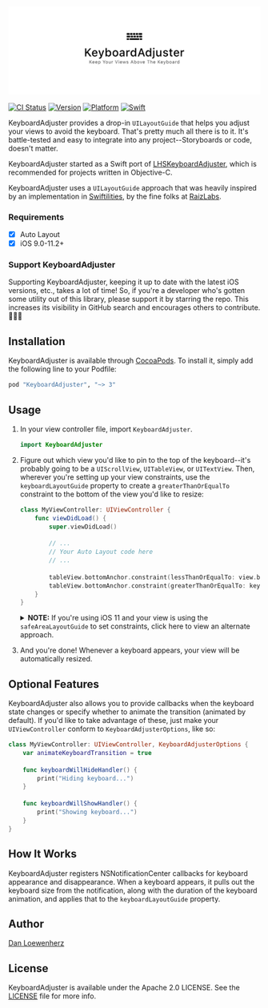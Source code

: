 <!--
Copyright 2012-2018 Lionheart Software LLC

Licensed under the Apache License, Version 2.0 (the "License");
you may not use this file except in compliance with the License.
You may obtain a copy of the License at

   http://www.apache.org/licenses/LICENSE-2.0

Unless required by applicable law or agreed to in writing, software
distributed under the License is distributed on an "AS IS" BASIS,
WITHOUT WARRANTIES OR CONDITIONS OF ANY KIND, either express or implied.
See the License for the specific language governing permissions and
limitations under the License.
-->

![](meta/repo-banner.png)

[![CI Status][ci-badge]][travis-repo-url]
[![Version][version-badge]][cocoapods-repo-url]
[![Platform][platform-badge]][cocoapods-repo-url]
[![Swift][swift-badge]][swift-url]

KeyboardAdjuster provides a drop-in `UILayoutGuide` that helps you adjust your views to avoid the keyboard. That's pretty much all there is to it. It's battle-tested and easy to integrate into any project--Storyboards or code, doesn't matter.

KeyboardAdjuster started as a Swift port of [LHSKeyboardAdjuster](https://github.com/lionheart/LHSKeyboardAdjusting), which is recommended for projects written in Objective-C.

KeyboardAdjuster uses a `UILayoutGuide` approach that was heavily inspired by an implementation in [Swiftilities](https://github.com/Raizlabs/Swiftilities/tree/develop/Pod/Classes/Keyboard), by the fine folks at [RaizLabs](http://raizlabs.com).

### Requirements

* [x] Auto Layout
* [x] iOS 9.0-11.2+

### Support KeyboardAdjuster

Supporting KeyboardAdjuster, keeping it up to date with the latest iOS versions, etc., takes a lot of time! So, if you're a developer who's gotten some utility out of this library, please support it by starring the repo. This increases its visibility in GitHub search and encourages others to contribute. 🙏🏻🍻

## Installation

KeyboardAdjuster is available through [CocoaPods][cocoapods-url]. To install it, simply add the following line to your Podfile:

```ruby
pod "KeyboardAdjuster", "~> 3"
```

## Usage

1. In your view controller file, import `KeyboardAdjuster`.

   ```swift
   import KeyboardAdjuster
   ```

2. Figure out which view you'd like to pin to the top of the keyboard--it's probably going to be a `UIScrollView`, `UITableView`, or `UITextView`. Then, wherever you're setting up your view constraints, use the `keyboardLayoutGuide` property to create a `greaterThanOrEqualTo` constraint to the bottom of the view you'd like to resize:

   ```swift
   class MyViewController: UIViewController {
       func viewDidLoad() {
           super.viewDidLoad()

           // ...
           // Your Auto Layout code here
           // ...

           tableView.bottomAnchor.constraint(lessThanOrEqualTo: view.bottomAnchor).isActive = true
           tableView.bottomAnchor.constraint(greaterThanOrEqualTo: keyboardLayoutGuide.topAnchor).isActive = true
       }
   }
   ```

   <details>
     <summary><strong>NOTE:</strong> If you're using iOS 11 and your view is using the <code>safeAreaLayoutGuide</code> to set constraints, click here to view an alternate approach.</summary>

     ```swift
     func viewDidLoad() {
         super.viewDidLoad()

         if #available(iOS 11, *) {
             tableView.bottomAnchor.constraint(lessThanOrEqualTo: view.safeAreaLayoutGuide.bottomAnchor).isActive = true
         } else {
             tableView.bottomAnchor.constraint(lessThanOrEqualTo: view.bottomAnchor).isActive = true
         }

         tableView.bottomAnchor.constraint(greaterThanOrEqualTo: keyboardLayoutGuide.topAnchor).isActive = true
     }
     ```
   </details>

3. And you're done! Whenever a keyboard appears, your view will be automatically resized.

## Optional Features

KeyboardAdjuster also allows you to provide callbacks when the keyboard state changes or specify whether to animate the transition (animated by default). If you'd like to take advantage of these, just make your `UIViewController` conform to `KeyboardAdjusterOptions`, like so:


```swift
class MyViewController: UIViewController, KeyboardAdjusterOptions {
    var animateKeyboardTransition = true

    func keyboardWillHideHandler() {
        print("Hiding keyboard...")
    }

    func keyboardWillShowHandler() {
        print("Showing keyboard...")
    }
}
```

## How It Works

KeyboardAdjuster registers NSNotificationCenter callbacks for keyboard appearance and disappearance. When a keyboard appears, it pulls out the keyboard size from the notification, along with the duration of the keyboard animation, and applies that to the `keyboardLayoutGuide` property.

## Author

[Dan Loewenherz](https://github.com/dlo)


## License

KeyboardAdjuster is available under the Apache 2.0 LICENSE. See the [LICENSE](LICENSE) file for more info.

<!-- Images -->

[ci-badge]: https://img.shields.io/travis/lionheart/KeyboardAdjuster.svg?style=flat
[version-badge]: https://img.shields.io/cocoapods/v/KeyboardAdjuster.svg?style=flat
[license-badge]: https://img.shields.io/cocoapods/l/KeyboardAdjuster.svg?style=flat
[platform-badge]: https://img.shields.io/cocoapods/p/KeyboardAdjuster.svg?style=flat
[swift-badge]: http://img.shields.io/badge/swift-4-blue.svg?style=flat

<!-- Links -->

[semver-url]: http://www.semver.org
[travis-repo-url]: https://travis-ci.org/lionheart/KeyboardAdjuster
[cocoapods-url]: http://cocoapods.org
[cocoapods-repo-url]: http://cocoapods.org/pods/KeyboardAdjuster
[doc-url]: https://code.lionheart.software/KeyboardAdjuster/
[swift-url]: https://swift.org
